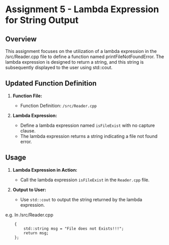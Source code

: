 
# Assignment 5 - Lambda Expression for String Output

## Overview

This assignment focuses on the utilization of a lambda expression in the /src/Reader.cpp file to define a function named printFileNotFoundError. The lambda expression is designed to return a string, and this string is subsequently displayed to the user using std::cout.
## Updated Function Definition

1. **Function File:**
   - Function Definition: `/src/Reader.cpp`

2. **Lambda Expression:**
   - Define a lambda expression named `isFileExist` with no capture clause.
   - The lambda expression returns a string indicating a file not found error.

## Usage

1. **Lambda Expression in Action:**
   - Call the lambda expression `isFileExist` in the `Reader.cpp` file.

2. **Output to User:**
   - Use `std::cout` to output the string returned by the lambda expression.

e.g. 
In /src/Reader.cpp  
```auto isFileExist = []()
    {
        std::string msg = "File does not Exists!!!";
        return msg;
    };
```
